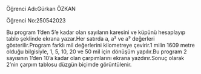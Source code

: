 Öğrenci Adı:Gürkan ÖZKAN

Öğrenci No:250542023

Bu program 1’den 5’e kadar olan sayıların karesini ve küpünü hesaplayıp tablo şeklinde ekrana yazar.Her satırda a, a² ve a³ değerleri gösterilir.Program farklı mil değerlerini kilometreye çevirir.1 milin 1609 metre olduğu bilgisiyle, 1, 5, 10, 20 ve 50 mil için dönüşüm yapılır.Bu program 2 sayısının 1’den 10’a kadar olan çarpımlarını ekrana yazdırır.Sonuç olarak 2’nin çarpım tablosu düzgün biçimde görüntülenir.
